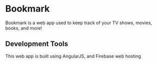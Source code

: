 # Bookmark 
Bookmark is a web app used to keep track of your TV shows, movies, books, and more!

## Development Tools
This web app is built using AngularJS, and Firebase web hosting
